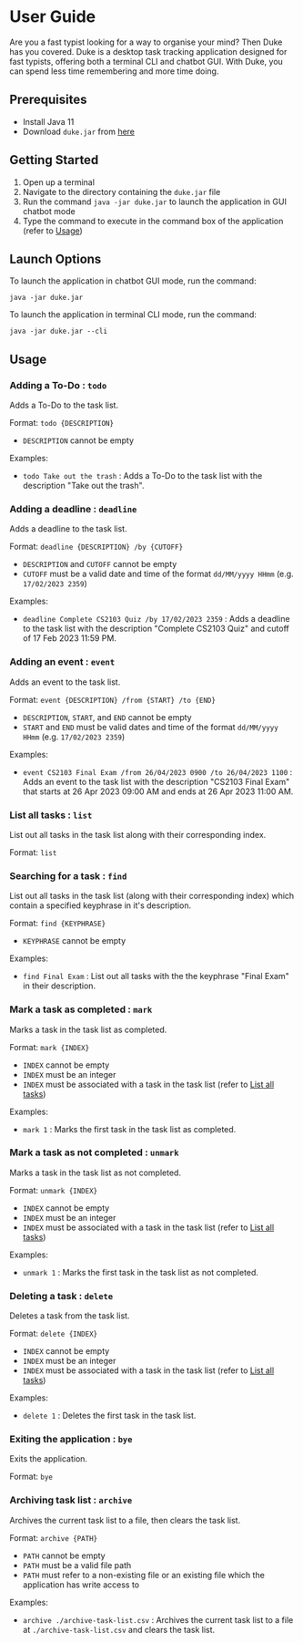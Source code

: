 # User Guide

Are you a fast typist looking for a way to organise your mind? Then Duke has you covered. Duke is a desktop task tracking application designed for fast typists, offering both a terminal CLI and chatbot GUI. With Duke, you can spend less time remembering and more time doing.

## Prerequisites

* Install Java 11
* Download `duke.jar` from [here](https://github.com/hingen/ip/releases)

## Getting Started

1. Open up a terminal
2. Navigate to the directory containing the `duke.jar` file
3. Run the command `java -jar duke.jar` to launch the application in GUI chatbot mode
4. Type the command to execute in the command box of the application (refer to [Usage](https://hingen.github.io/ip/#usage))

## Launch Options
To launch the application in chatbot GUI mode, run the command:
```
java -jar duke.jar
```

To launch the application in terminal CLI mode, run the command:
```
java -jar duke.jar --cli
```

## Usage

### Adding a To-Do : `todo`

Adds a To-Do to the task list.

Format: `todo {DESCRIPTION}`
* `DESCRIPTION` cannot be empty

Examples:
* `todo Take out the trash` : Adds a To-Do to the task list with the description "Take out the trash".

### Adding a deadline : `deadline`

Adds a deadline to the task list.

Format: `deadline {DESCRIPTION} /by {CUTOFF}`
* `DESCRIPTION` and `CUTOFF` cannot be empty
* `CUTOFF` must be a valid date and time of the format `dd/MM/yyyy HHmm` (e.g. `17/02/2023 2359`)

Examples:
* `deadline Complete CS2103 Quiz /by 17/02/2023 2359` : Adds a deadline to the task list with the description "Complete CS2103 Quiz" and cutoff of 17 Feb 2023 11:59 PM.

### Adding an event : `event`

Adds an event to the task list.

Format: `event {DESCRIPTION} /from {START} /to {END}`
* `DESCRIPTION`, `START`, and `END` cannot be empty
* `START` and `END` must be valid dates and time of the format `dd/MM/yyyy HHmm` (e.g. `17/02/2023 2359`)

Examples:
* `event CS2103 Final Exam /from 26/04/2023 0900 /to 26/04/2023 1100` : Adds an event to the task list with the description "CS2103 Final Exam" that starts at 26 Apr 2023 09:00 AM and ends at 26 Apr 2023 11:00 AM.

### List all tasks : `list`

List out all tasks in the task list along with their corresponding index.

Format: `list`

### Searching for a task : `find`

List out all tasks in the task list (along with their corresponding index) which contain a specified keyphrase in it's description.

Format: `find {KEYPHRASE}`
* `KEYPHRASE` cannot be empty

Examples:
* `find Final Exam` : List out all tasks with the the keyphrase "Final Exam" in their description.

### Mark a task as completed : `mark`

Marks a task in the task list as completed.

Format: `mark {INDEX}`
* `INDEX` cannot be empty
* `INDEX` must be an integer
* `INDEX` must be associated with a task in the task list (refer to [List all tasks](https://hingen.github.io/ip/#list-all-tasks--list))

Examples:
* `mark 1` : Marks the first task in the task list as completed.

### Mark a task as not completed : `unmark`

Marks a task in the task list as not completed.

Format: `unmark {INDEX}`
* `INDEX` cannot be empty
* `INDEX` must be an integer
* `INDEX` must be associated with a task in the task list (refer to [List all tasks](https://hingen.github.io/ip/#list-all-tasks--list))

Examples:
* `unmark 1` : Marks the first task in the task list as not completed.

### Deleting a task : `delete`

Deletes a task from the task list.

Format: `delete {INDEX}`
* `INDEX` cannot be empty
* `INDEX` must be an integer
* `INDEX` must be associated with a task in the task list (refer to [List all tasks](https://hingen.github.io/ip/#list-all-tasks--list))

Examples:
* `delete 1` : Deletes the first task in the task list.

### Exiting the application : `bye`

Exits the application.

Format: `bye`

### Archiving task list : `archive`

Archives the current task list to a file, then clears the task list.

Format: `archive {PATH}`
* `PATH` cannot be empty
* `PATH` must be a valid file path
* `PATH` must refer to a non-existing file or an existing file which the application has write access to

Examples:
* `archive ./archive-task-list.csv` : Archives the current task list to a file at `./archive-task-list.csv` and clears the task list.
